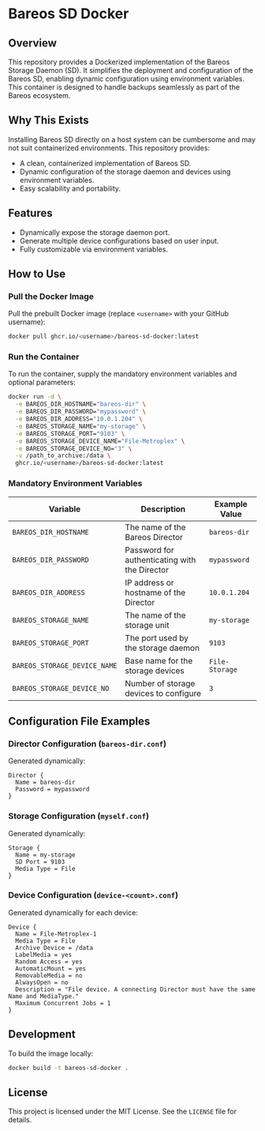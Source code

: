 # Bareos SD Docker

## Overview
This repository provides a Dockerized implementation of the Bareos Storage Daemon (SD). It simplifies the deployment and configuration of the Bareos SD, enabling dynamic configuration using environment variables. This container is designed to handle backups seamlessly as part of the Bareos ecosystem.

## Why This Exists
Installing Bareos SD directly on a host system can be cumbersome and may not suit containerized environments. This repository provides:

- A clean, containerized implementation of Bareos SD.
- Dynamic configuration of the storage daemon and devices using environment variables.
- Easy scalability and portability.

## Features
- Dynamically expose the storage daemon port.
- Generate multiple device configurations based on user input.
- Fully customizable via environment variables.

## How to Use

### Pull the Docker Image
Pull the prebuilt Docker image (replace `<username>` with your GitHub username):
```bash
docker pull ghcr.io/<username>/bareos-sd-docker:latest
```

### Run the Container
To run the container, supply the mandatory environment variables and optional parameters:
```bash
docker run -d \
  -e BAREOS_DIR_HOSTNAME="bareos-dir" \
  -e BAREOS_DIR_PASSWORD="mypassword" \
  -e BAREOS_DIR_ADDRESS="10.0.1.204" \
  -e BAREOS_STORAGE_NAME="my-storage" \
  -e BAREOS_STORAGE_PORT="9103" \
  -e BAREOS_STORAGE_DEVICE_NAME="File-Metroplex" \
  -e BAREOS_STORAGE_DEVICE_NO="3" \
  -v /path_to_archive:/data \
  ghcr.io/<username>/bareos-sd-docker:latest
```

### Mandatory Environment Variables
| Variable                 | Description                                    | Example Value       |
|--------------------------|------------------------------------------------|---------------------|
| `BAREOS_DIR_HOSTNAME`    | The name of the Bareos Director               | `bareos-dir`        |
| `BAREOS_DIR_PASSWORD`    | Password for authenticating with the Director | `mypassword`        |
| `BAREOS_DIR_ADDRESS`     | IP address or hostname of the Director        | `10.0.1.204`        |
| `BAREOS_STORAGE_NAME`    | The name of the storage unit                  | `my-storage`        |
| `BAREOS_STORAGE_PORT`    | The port used by the storage daemon           | `9103`              |
| `BAREOS_STORAGE_DEVICE_NAME` | Base name for the storage devices          | `File-Storage`    |
| `BAREOS_STORAGE_DEVICE_NO`  | Number of storage devices to configure      | `3`                 |

## Configuration File Examples

### Director Configuration (`bareos-dir.conf`)
Generated dynamically:
```plaintext
Director {
  Name = bareos-dir
  Password = mypassword
}
```

### Storage Configuration (`myself.conf`)
Generated dynamically:
```plaintext
Storage {
  Name = my-storage
  SD Port = 9103
  Media Type = File
}
```

### Device Configuration (`device-<count>.conf`)
Generated dynamically for each device:
```plaintext
Device {
  Name = File-Metroplex-1
  Media Type = File
  Archive Device = /data
  LabelMedia = yes
  Random Access = yes
  AutomaticMount = yes
  RemovableMedia = no
  AlwaysOpen = no
  Description = "File device. A connecting Director must have the same Name and MediaType."
  Maximum Concurrent Jobs = 1
}
```

## Development
To build the image locally:
```bash
docker build -t bareos-sd-docker .
```

## License
This project is licensed under the MIT License. See the `LICENSE` file for details.

